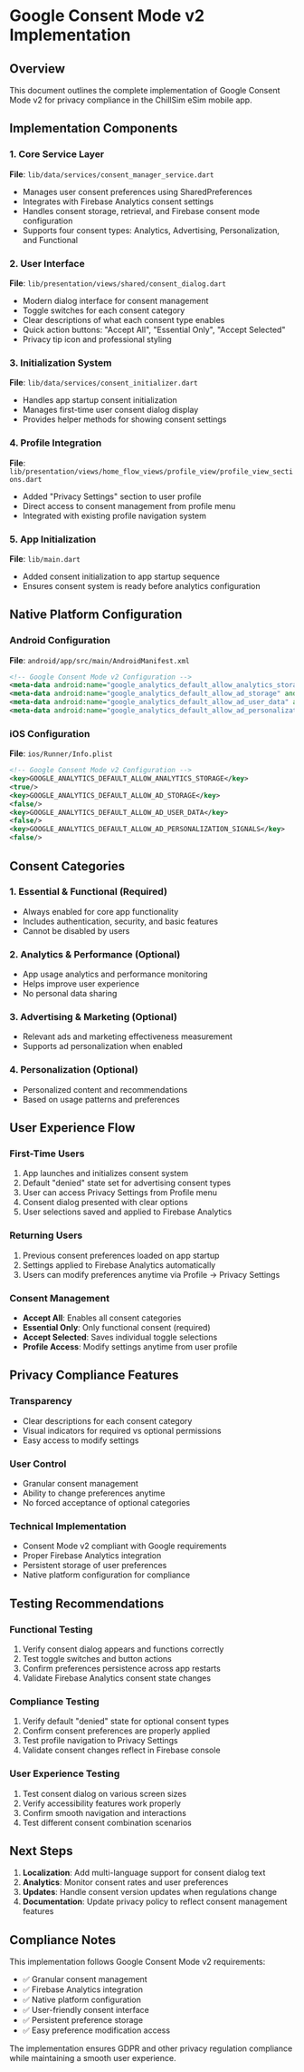 # Google Consent Mode v2 Implementation

## Overview
This document outlines the complete implementation of Google Consent Mode v2 for privacy compliance in the ChillSim eSim mobile app.

## Implementation Components

### 1. Core Service Layer
**File**: `lib/data/services/consent_manager_service.dart`
- Manages user consent preferences using SharedPreferences
- Integrates with Firebase Analytics consent settings
- Handles consent storage, retrieval, and Firebase consent mode configuration
- Supports four consent types: Analytics, Advertising, Personalization, and Functional

### 2. User Interface
**File**: `lib/presentation/views/shared/consent_dialog.dart`
- Modern dialog interface for consent management
- Toggle switches for each consent category
- Clear descriptions of what each consent type enables
- Quick action buttons: "Accept All", "Essential Only", "Accept Selected"
- Privacy tip icon and professional styling

### 3. Initialization System
**File**: `lib/data/services/consent_initializer.dart`
- Handles app startup consent initialization
- Manages first-time user consent dialog display
- Provides helper methods for showing consent settings

### 4. Profile Integration
**File**: `lib/presentation/views/home_flow_views/profile_view/profile_view_sections.dart`
- Added "Privacy Settings" section to user profile
- Direct access to consent management from profile menu
- Integrated with existing profile navigation system

### 5. App Initialization
**File**: `lib/main.dart`
- Added consent initialization to app startup sequence
- Ensures consent system is ready before analytics configuration

## Native Platform Configuration

### Android Configuration
**File**: `android/app/src/main/AndroidManifest.xml`
```xml
<!-- Google Consent Mode v2 Configuration -->
<meta-data android:name="google_analytics_default_allow_analytics_storage" android:value="true" />
<meta-data android:name="google_analytics_default_allow_ad_storage" android:value="false" />
<meta-data android:name="google_analytics_default_allow_ad_user_data" android:value="false" />
<meta-data android:name="google_analytics_default_allow_ad_personalization_signals" android:value="false" />
```

### iOS Configuration
**File**: `ios/Runner/Info.plist`
```xml
<!-- Google Consent Mode v2 Configuration -->
<key>GOOGLE_ANALYTICS_DEFAULT_ALLOW_ANALYTICS_STORAGE</key>
<true/>
<key>GOOGLE_ANALYTICS_DEFAULT_ALLOW_AD_STORAGE</key>
<false/>
<key>GOOGLE_ANALYTICS_DEFAULT_ALLOW_AD_USER_DATA</key>
<false/>
<key>GOOGLE_ANALYTICS_DEFAULT_ALLOW_AD_PERSONALIZATION_SIGNALS</key>
<false/>
```

## Consent Categories

### 1. Essential & Functional (Required)
- Always enabled for core app functionality
- Includes authentication, security, and basic features
- Cannot be disabled by users

### 2. Analytics & Performance (Optional)
- App usage analytics and performance monitoring
- Helps improve user experience
- No personal data sharing

### 3. Advertising & Marketing (Optional)
- Relevant ads and marketing effectiveness measurement
- Supports ad personalization when enabled

### 4. Personalization (Optional)
- Personalized content and recommendations
- Based on usage patterns and preferences

## User Experience Flow

### First-Time Users
1. App launches and initializes consent system
2. Default "denied" state set for advertising consent types
3. User can access Privacy Settings from Profile menu
4. Consent dialog presented with clear options
5. User selections saved and applied to Firebase Analytics

### Returning Users
1. Previous consent preferences loaded on app startup
2. Settings applied to Firebase Analytics automatically
3. Users can modify preferences anytime via Profile → Privacy Settings

### Consent Management
- **Accept All**: Enables all consent categories
- **Essential Only**: Only functional consent (required)
- **Accept Selected**: Saves individual toggle selections
- **Profile Access**: Modify settings anytime from user profile

## Privacy Compliance Features

### Transparency
- Clear descriptions for each consent category
- Visual indicators for required vs optional permissions
- Easy access to modify settings

### User Control
- Granular consent management
- Ability to change preferences anytime
- No forced acceptance of optional categories

### Technical Implementation
- Consent Mode v2 compliant with Google requirements
- Proper Firebase Analytics integration
- Persistent storage of user preferences
- Native platform configuration for compliance

## Testing Recommendations

### Functional Testing
1. Verify consent dialog appears and functions correctly
2. Test toggle switches and button actions
3. Confirm preferences persistence across app restarts
4. Validate Firebase Analytics consent state changes

### Compliance Testing
1. Verify default "denied" state for optional consent types
2. Confirm consent preferences are properly applied
3. Test profile navigation to Privacy Settings
4. Validate consent changes reflect in Firebase console

### User Experience Testing
1. Test consent dialog on various screen sizes
2. Verify accessibility features work properly
3. Confirm smooth navigation and interactions
4. Test different consent combination scenarios

## Next Steps

1. **Localization**: Add multi-language support for consent dialog text
2. **Analytics**: Monitor consent rates and user preferences
3. **Updates**: Handle consent version updates when regulations change
4. **Documentation**: Update privacy policy to reflect consent management features

## Compliance Notes

This implementation follows Google Consent Mode v2 requirements:
- ✅ Granular consent management
- ✅ Firebase Analytics integration
- ✅ Native platform configuration
- ✅ User-friendly consent interface
- ✅ Persistent preference storage
- ✅ Easy preference modification access

The implementation ensures GDPR and other privacy regulation compliance while maintaining a smooth user experience.